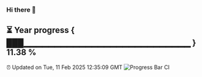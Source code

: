 ### Hi there 👋
⏳ Year progress { ███▁▁▁▁▁▁▁▁▁▁▁▁▁▁▁▁▁▁▁▁▁▁▁▁▁▁▁ } 11.38 %
---
⏰ Updated on Tue, 11 Feb 2025 12:35:09 GMT
![Progress Bar CI](https://github.com/liununu/liununu/workflows/Progress%20Bar%20CI/badge.svg)
